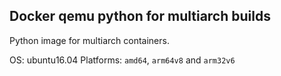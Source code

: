 Docker qemu python for multiarch builds
---------------------------------------

Python image for multiarch containers.

OS: ubuntu16.04
Platforms:  `amd64`, `arm64v8` and `arm32v6`
